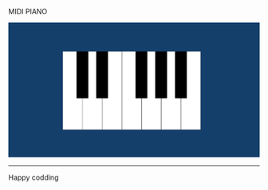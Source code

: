 
MIDI PIANO   
  
![Alt text](<Screenshot 2024-01-07 130135.png>)

------------------------------
Happy codding
